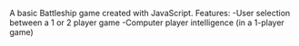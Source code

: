 A basic Battleship game created with JavaScript.
Features:
-User selection between a 1 or 2 player game
-Computer player intelligence (in a 1-player game)
